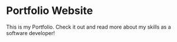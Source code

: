 # Portfolio Website
This is my Portfolio. Check it out and read more about my skills as a software developer!
